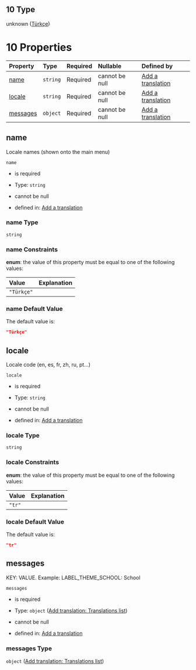## 10 Type

unknown ([Türkçe](add-translation-anyof-türkçe.md))

# 10 Properties

| Property              | Type     | Required | Nullable       | Defined by                                                                                                                                             |
| :-------------------- | :------- | :------- | :------------- | :----------------------------------------------------------------------------------------------------------------------------------------------------- |
| [name](#name)         | `string` | Required | cannot be null | [Add a translation](add-translation-anyof-türkçe-properties-name.md "add-translation.json#/anyOf/10/properties/name")                                  |
| [locale](#locale)     | `string` | Required | cannot be null | [Add a translation](add-translation-anyof-türkçe-properties-locale.md "add-translation.json#/anyOf/10/properties/locale")                              |
| [messages](#messages) | `object` | Required | cannot be null | [Add a translation](add-translation-anyof-türkçe-properties-add-translation-translations-list.md "add-translation.json#/anyOf/10/properties/messages") |

## name

Locale names (shown onto the main menu)

`name`

*   is required

*   Type: `string`

*   cannot be null

*   defined in: [Add a translation](add-translation-anyof-türkçe-properties-name.md "add-translation.json#/anyOf/10/properties/name")

### name Type

`string`

### name Constraints

**enum**: the value of this property must be equal to one of the following values:

| Value      | Explanation |
| :--------- | :---------- |
| `"Türkçe"` |             |

### name Default Value

The default value is:

```json
"Türkçe"
```

## locale

Locale code (en, es, fr, zh, ru, pt...)

`locale`

*   is required

*   Type: `string`

*   cannot be null

*   defined in: [Add a translation](add-translation-anyof-türkçe-properties-locale.md "add-translation.json#/anyOf/10/properties/locale")

### locale Type

`string`

### locale Constraints

**enum**: the value of this property must be equal to one of the following values:

| Value  | Explanation |
| :----- | :---------- |
| `"tr"` |             |

### locale Default Value

The default value is:

```json
"tr"
```

## messages

KEY: VALUE. Example: LABEL_THEME_SCHOOL: School

`messages`

*   is required

*   Type: `object` ([Add translation: Translations list](add-translation-anyof-türkçe-properties-add-translation-translations-list.md))

*   cannot be null

*   defined in: [Add a translation](add-translation-anyof-türkçe-properties-add-translation-translations-list.md "add-translation.json#/anyOf/10/properties/messages")

### messages Type

`object` ([Add translation: Translations list](add-translation-anyof-türkçe-properties-add-translation-translations-list.md))
